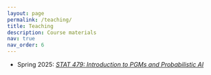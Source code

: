```yaml
---
layout: page
permalink: /teaching/
title: Teaching
description: Course materials
nav: true
nav_order: 6
---
```


- Spring 2025: [_STAT 479: Introduction to PGMs and Probabilistic AI_](https://lengerichlab.github.io/pgm-spring-2025/)
